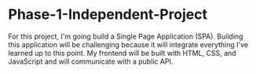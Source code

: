 # Phase-1-Independent-Project
For this project, I'm going build a Single Page Application (SPA). Building this application will be challenging because it will integrate everything I've learned up to this point. My frontend will be built with HTML, CSS, and JavaScript and will communicate with a public API.
